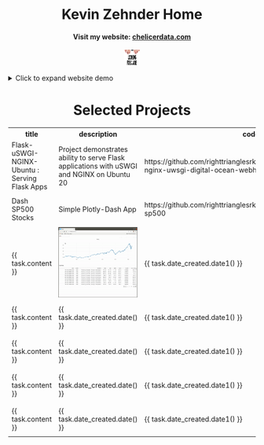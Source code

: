 <p align="center">
	<h1 style="text-align: center">
		Kevin Zehnder Home</h1>
  		<h4 style="text-align: center">
		Visit my website: 
	<a href="https://chelicerdata.com/" title="Personal Website">chelicerdata.com</a>
		</h4>
</p>

<p align="center">
  <img src="docs/imgs/job1_resized.jpeg" style="width:32px;height:32px;">
</p>

<details>
<summary>Click to expand website demo</summary>
<p align="center">
  <img src="docs/imgs/website.gif">
</p>
</details>

<div class="content">
    <h1 style="text-align: center">Selected Projects</h1>
    <table>
        <tr>
            <th>title</th>
            <th>description</th>
            <th>code</th>
            <th>thumbnail</th>
        </tr>
	<tr>
                <td>Flask-uSWGI-NGINX-Ubuntu : Serving Flask Apps</td>
                <td>Project demonstrates ability to serve Flask applications with uSWGI and NGINX on Ubuntu 20</td>
                <td>https://github.com/righttrianglesrkewl3/job/tree/main/flask-nginx-uwsgi-digital-ocean-webhost</td>
                <td><img src="https://github.com/righttrianglesrkewl3/job/blob/main/docs/imgs/website.gif"></td>
            </tr>
            <tr>
                <td>Dash SP500 Stocks</td>
                <td>Simple Plotly-Dash App</td>
                <td>https://github.com/righttrianglesrkewl3/job/tree/main/plotlydash-sp500</td>
                <td><img src="https://github.com/righttrianglesrkewl3/job/blob/main/docs/imgs/dash_sp500.gif"></td>
            </tr>
            <tr>
                <td>{{ task.content }}</td>
                <td><img src="docs/imgs/dash_sp500.gif"></td>
                <td>{{ task.date_created.date1() }}</td>
                <td><img src="docs/imgs/dash_sp500.gif"></td>
            </tr>
            <tr>
                <td>{{ task.content }}</td>
                <td>{{ task.date_created.date() }}</td>
                <td>{{ task.date_created.date1() }}</td>
                <td><img src="docs/imgs/dash_sp500.gif"></td>
            </tr>
            <tr>
                <td>{{ task.content }}</td>
                <td>{{ task.date_created.date() }}</td>
                <td>{{ task.date_created.date1() }}</td>
                <td><img src="docs/imgs/dash_sp500.gif"></td>
            </tr>
            <tr>
                <td>{{ task.content }}</td>
                <td>{{ task.date_created.date() }}</td>
                <td>{{ task.date_created.date1() }}</td>
                <td><img src="docs/imgs/dash_sp500.gif"></td>
            </tr>
	    <tr>
                <td>{{ task.content }}</td>
                <td>{{ task.date_created.date() }}</td>
                <td>{{ task.date_created.date1() }}</td>
                <td><img src="docs/imgs/dash_sp500.gif"></td>
            </tr>
    </table>
